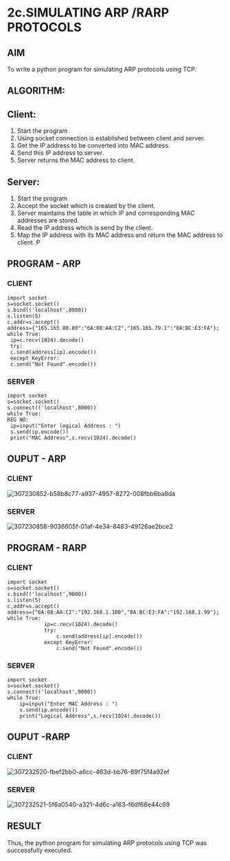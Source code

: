 # 2c.SIMULATING ARP /RARP PROTOCOLS
## AIM
To write a python program for simulating ARP protocols using TCP.
## ALGORITHM:
## Client:
1. Start the program
2. Using socket connection is established between client and server.
3. Get the IP address to be converted into MAC address.
4. Send this IP address to server.
5. Server returns the MAC address to client.
## Server:
1. Start the program
2. Accept the socket which is created by the client.
3. Server maintains the table in which IP and corresponding MAC addresses are
stored.
4. Read the IP address which is send by the client.
5. Map the IP address with its MAC address and return the MAC address to client.
P
## PROGRAM - ARP
### CLIENT
```
import socket
s=socket.socket()
s.bind(('localhost',8000))
s.listen(5)
c,addr=s.accept()
address={"165.165.80.80":"6A:08:AA:C2","165.165.79.1":"8A:BC:E3:FA"};
while True:
 ip=c.recv(1024).decode()
 try:
 c.send(address[ip].encode())
 except KeyError:
 c.send("Not Found".encode())
```
### SERVER
```
import socket
s=socket.socket()
s.connect(('localhost',8000))
while True:
REG NO:
 ip=input("Enter logical Address : ")
 s.send(ip.encode())
 print("MAC Address",s.recv(1024).decode()
```
## OUPUT - ARP
### CLIENT
![307230852-b58b8c77-a937-4957-8272-008fbb6ba8da](https://github.com/nivetharajaa/2c.ARP_RARP_PROTOCOLS/assets/120543388/85081072-d12a-47ba-9524-556b21e8aeec)
### SERVER
![307230858-9036605f-01af-4e34-8483-49126ae2bce2](https://github.com/nivetharajaa/2c.ARP_RARP_PROTOCOLS/assets/120543388/41e2a24f-c232-48f1-abeb-b4847980e51d)

## PROGRAM - RARP
### CLIENT
```
import socket 
s=socket.socket() 
s.bind(('localhost',9000)) 
s.listen(5) 
c,addr=s.accept() 
address={"6A:08:AA:C2":"192.168.1.100","8A:BC:E3:FA":"192.168.1.99"}; 
while True: 
            ip=c.recv(1024).decode() 
            try: 
                c.send(address[ip].encode()) 
            except KeyError: 
                c.send("Not Found".encode())
```
### SERVER
```
import socket 
s=socket.socket() 
s.connect(('localhost',9000)) 
while True: 
    ip=input("Enter MAC Address : ") 
    s.send(ip.encode()) 
    print("Logical Address",s.recv(1024).decode())
```
## OUPUT -RARP
### CLIENT
![307232520-fbef2bb0-a6cc-463d-bb76-89f75f4a92ef](https://github.com/nivetharajaa/2c.ARP_RARP_PROTOCOLS/assets/120543388/67077580-9528-4aa1-b9ab-b7e39bda8487)
### SERVER
![307232521-5f6a0540-a321-4d6c-a163-f6df66e44c69](https://github.com/nivetharajaa/2c.ARP_RARP_PROTOCOLS/assets/120543388/ac15909f-3c3c-4c32-befe-02da4a6c66a4)

## RESULT
Thus, the python program for simulating ARP protocols using TCP was successfully 
executed.
